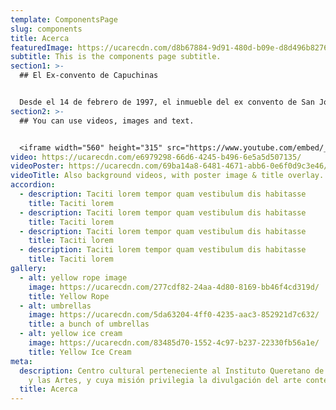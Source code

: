 ```yaml
---
template: ComponentsPage
slug: components
title: Acerca
featuredImage: https://ucarecdn.com/d8b67884-9d91-480d-b09e-d8d496b82761/
subtitle: This is the components page subtitle.
section1: >-
  ## El Ex-convento de Capuchinas


  Desde el 14 de febrero de 1997, el inmueble del ex convento de San José de Gracia de Religiosas Capuchinas asumió una vocación de carácter público, al recibir al Museo de la Ciudad, centro cultural perteneciente al Instituto Queretano de la Cultura y las Artes, y cuya misión privilegia la divulgación del arte contemporáneo. Es con este perfil que el museo ha marcado estilos de oferta cultural, en donde priva la diversidad y la tolerancia dando lugar a una continua muestra de exposiciones pictóricas, fotográficas, escultóricas; obras de teatro, danza; recitales de música; así como propuestas de performance e instalación y muchas actividades intelectuales más. Propiamente, el Museo de la Ciudad es punto de reunión de inquietudes.
section2: >-
  ## You can use videos, images and text.


  <iframe width="560" height="315" src="https://www.youtube.com/embed/_m2CHvfVK5I" frameborder="0" allow="accelerometer; autoplay; clipboard-write; encrypted-media; gyroscope; picture-in-picture" allowfullscreen></iframe>
video: https://ucarecdn.com/e6979298-66d6-4245-b496-6e5a5d507135/
videoPoster: https://ucarecdn.com/69ba14a8-6481-4671-abb6-0e6f0d9c3e46/
videoTitle: Also background videos, with poster image & title overlay.
accordion:
  - description: Taciti lorem tempor quam vestibulum dis habitasse
    title: Taciti lorem
  - description: Taciti lorem tempor quam vestibulum dis habitasse
    title: Taciti lorem
  - description: Taciti lorem tempor quam vestibulum dis habitasse
    title: Taciti lorem
  - description: Taciti lorem tempor quam vestibulum dis habitasse
    title: Taciti lorem
gallery:
  - alt: yellow rope image
    image: https://ucarecdn.com/277cdf82-24aa-4d80-8169-bb46f4cd319d/
    title: Yellow Rope
  - alt: umbrellas
    image: https://ucarecdn.com/5da63204-4ff0-4235-aac3-852921d7c632/
    title: a bunch of umbrellas
  - alt: yellow ice cream
    image: https://ucarecdn.com/83485d70-1552-4c97-b237-22330fb56a1e/
    title: Yellow Ice Cream
meta:
  description: Centro cultural perteneciente al Instituto Queretano de la Cultura
    y las Artes, y cuya misión privilegia la divulgación del arte contemporáneo.
  title: Acerca
---
```

